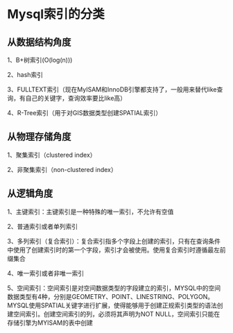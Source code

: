 # Mysql索引的分类

## 从数据结构角度

1、B+树索引(O(log(n)))

2、hash索引

3、FULLTEXT索引（现在MyISAM和InnoDB引擎都支持了，一般用来替代like查询，有自己的关键字，查询效率要比like高）

4、R-Tree索引（用于对GIS数据类型创建SPATIAL索引）

## 从物理存储角度

1、聚集索引（clustered index）

2、非聚集索引（non-clustered index）

## 从逻辑角度

1、主键索引：主键索引是一种特殊的唯一索引，不允许有空值

2、普通索引或者单列索引

3、多列索引（复合索引）：复合索引指多个字段上创建的索引，只有在查询条件中使用了创建索引时的第一个字段，索引才会被使用。使用复合索引时遵循最左前缀集合

4、唯一索引或者非唯一索引

5、空间索引：空间索引是对空间数据类型的字段建立的索引，MYSQL中的空间数据类型有4种，分别是GEOMETRY、POINT、LINESTRING、POLYGON。MYSQL使用SPATIAL关键字进行扩展，使得能够用于创建正规索引类型的语法创建空间索引。创建空间索引的列，必须将其声明为NOT NULL，空间索引只能在存储引擎为MYISAM的表中创建